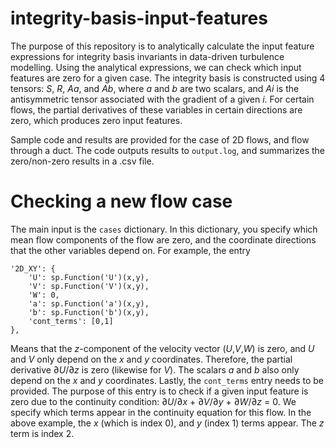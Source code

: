 # integrity-basis-input-features

The purpose of this repository is to analytically calculate the input feature expressions for integrity basis invariants in data-driven turbulence modelling. Using the analytical expressions, we can check which input features are zero for a given case. The integrity basis is constructed using 4 tensors: *S*, *R*, *Aa*, and *Ab*, where *a* and *b* are two scalars, and *Ai* is the antisymmetric tensor associated with the gradient of a given *i*. For certain flows, the partial derivatives of these variables in certain directions are zero, which produces zero input features.

Sample code and results are provided for the case of 2D flows, and flow through a duct. The code outputs results to `output.log`, and summarizes the zero/non-zero results in a .csv file.

# Checking a new flow case
The main input is the `cases` dictionary. In this dictionary, you specify which mean flow components of the flow are zero, and the coordinate directions that the other variables depend on. For example, the entry

```
'2D_XY': {
    'U': sp.Function('U')(x,y),
    'V': sp.Function('V')(x,y),
    'W': 0,
    'a': sp.Function('a')(x,y),
    'b': sp.Function('b')(x,y),
    'cont_terms': [0,1]
},
```
Means that the *z*-component of the velocity vector (*U*,*V*,*W*) is zero, and *U* and *V* only depend on the *x* and *y* coordinates. Therefore, the partial derivative ∂*U*/∂*z* is zero (likewise for *V*). The scalars *a* and *b* also only depend on the *x* and *y* coordinates. Lastly, the `cont_terms` entry needs to be provided. The purpose of this entry is to check if a given input feature is zero due to the continuity condition: ∂*U*/∂*x* + ∂*V*/∂*y* + ∂*W*/∂*z* = 0. We specify which terms appear in the continuity equation for this flow. In the above example, the *x* (which is index 0), and *y* (index 1) terms appear. The *z* term is index 2.



